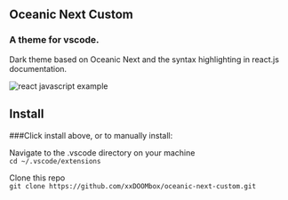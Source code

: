 ## Oceanic Next Custom 
### A theme for vscode.
Dark theme based on Oceanic Next and the syntax highlighting in react.js documentation.  

![react javascript example](https://i.imgur.com/KOl3fWR.png)

## Install 
###Click install above, or to manually install:  

Navigate to the .vscode directory on your machine  
`cd ~/.vscode/extensions`

Clone this repo   
`git clone https://github.com/xxDOOMbox/oceanic-next-custom.git`
